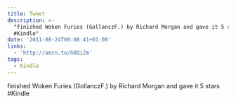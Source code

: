 ```yaml
---
title: Tweet
description: >-
  "finished Woken Furies (GollanczF.) by Richard Morgan and gave it 5 stars 
  #Kindle"
date: '2011-08-24T09:08:41+01:00'
links:
  - 'http://amzn.to/h8QiZm'
tags:
  - Kindle
---
```

finished Woken Furies (GollanczF.) by Richard Morgan and gave it 5 stars  #Kindle
